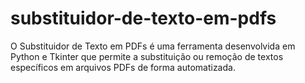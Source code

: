 # substituidor-de-texto-em-pdfs
O Substituidor de Texto em PDFs é uma ferramenta desenvolvida em Python e Tkinter que permite a substituição ou remoção de textos específicos em arquivos PDFs de forma automatizada.
